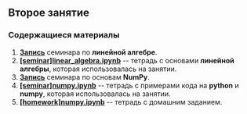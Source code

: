 ## Второе занятие

### Содержащиеся материалы
1. [**Запись**](https://www.youtube.com/watch?v=YlHVxQ5R4H4&t=1s)  семинара по **линейной алгебре**.
2. [**[seminar]linear_algebra.ipynb**](./[seminar]linear_algebra.ipynb) -- тетрадь с основами **линейной алгебры**, которая использовалась на занятии. 
3. [**Запись**](https://www.youtube.com/watch?v=kSbjRclCMOs&t=0s)  семинара по основам **NumPy**.
4. [**[seminar]numpy.ipynb**](./[seminar]numpy.ipynb) -- тетрадь с примерами кода на **python** и **numpy**, которая использовалась на занятии. 
5. [**[homework]numpy.ipynb**](./[homework]numpy.ipynb) -- тетрадь с домашним заданием.
